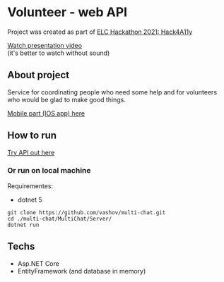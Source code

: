 # Volunteer - web API

Project was created as part of [ELC Hackathon 2021: Hack4A11y](https://elchackathon2021.devpost.com/)<br/>

[Watch presentation video](https://youtu.be/NnL-60dltBA) <br/>
(it's better to watch without sound)


## About project
Service for coordinating people who need some help and for volunteers who would be glad to make good things.

[Mobile part (IOS app) here](https://github.com/vashov/hack4a11y-ios-app)<br/>

## How to run

[Try API out here](https://objectiver.herokuapp.com/swagger/index.html)<br/>

### Or run on local machine

Requirementes:
- dotnet 5

```
git clone https://github.com/vashov/multi-chat.git
cd ./multi-chat/MultiChat/Server/
dotnet run
```

## Techs
- Asp.NET Core
- EntityFramework (and database in memory)

